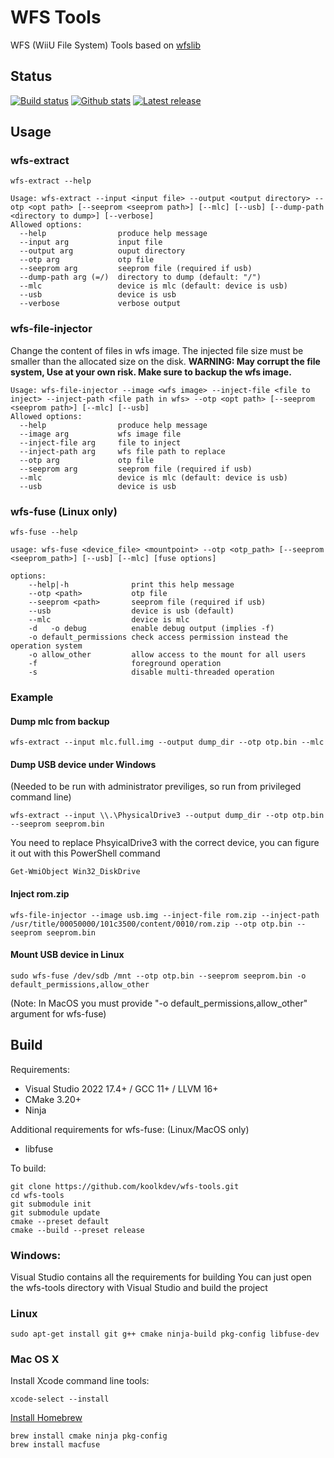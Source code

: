 # WFS Tools
WFS (WiiU File System) Tools based on [wfslib](https://github.com/koolkdev/wfslib)

## Status
[![Build status](https://img.shields.io/github/actions/workflow/status/koolkdev/wfs-tools/build.yml?branch=master&style=flat&logo=github)](https://github.com/koolkdev/wfs-tools/actions)
[![Github stats](https://img.shields.io/github/downloads/koolkdev/wfs-tools/total.svg?style=flat&logo=github)](https://github.com/koolkdev/wfs-tools/releases)
[![Latest release](https://img.shields.io/github/release-pre/koolkdev/wfs-tools?style=flat&logo=github)](https://github.com/koolkdev/wfs-tools/releases)

## Usage

### wfs-extract
```
wfs-extract --help
```
```
Usage: wfs-extract --input <input file> --output <output directory> --otp <opt path> [--seeprom <seeprom path>] [--mlc] [--usb] [--dump-path <directory to dump>] [--verbose]
Allowed options:
  --help                produce help message
  --input arg           input file
  --output arg          ouput directory
  --otp arg             otp file
  --seeprom arg         seeprom file (required if usb)
  --dump-path arg (=/)  directory to dump (default: "/")
  --mlc                 device is mlc (default: device is usb)
  --usb                 device is usb
  --verbose             verbose output
```

### wfs-file-injector
Change the content of files in wfs image. The injected file size must be smaller than the allocated size on the disk.
**WARNING: May corrupt the file system, Use at your own risk. Make sure to backup the wfs image.**
```
Usage: wfs-file-injector --image <wfs image> --inject-file <file to inject> --inject-path <file path in wfs> --otp <opt path> [--seeprom <seeprom path>] [--mlc] [--usb]
Allowed options:
  --help                produce help message
  --image arg           wfs image file
  --inject-file arg     file to inject
  --inject-path arg     wfs file path to replace
  --otp arg             otp file
  --seeprom arg         seeprom file (required if usb)
  --mlc                 device is mlc (default: device is usb)
  --usb                 device is usb
```

### wfs-fuse (Linux only)
```
wfs-fuse --help
```
```
usage: wfs-fuse <device_file> <mountpoint> --otp <otp_path> [--seeprom <seeprom_path>] [--usb] [--mlc] [fuse options]

options:
    --help|-h              print this help message
    --otp <path>           otp file
    --seeprom <path>       seeprom file (required if usb)
    --usb                  device is usb (default)
    --mlc                  device is mlc
    -d   -o debug          enable debug output (implies -f)
    -o default_permissions check access permission instead the operation system
    -o allow_other         allow access to the mount for all users
    -f                     foreground operation
    -s                     disable multi-threaded operation

```

### Example
#### Dump mlc from backup
```
wfs-extract --input mlc.full.img --output dump_dir --otp otp.bin --mlc
```

#### Dump USB device under Windows
(Needed to be run with administrator previliges, so run from privileged command line)
```
wfs-extract --input \\.\PhysicalDrive3 --output dump_dir --otp otp.bin --seeprom seeprom.bin
```
You need to replace PhsyicalDrive3 with the correct device, you can figure it out with this PowerShell command
```
Get-WmiObject Win32_DiskDrive
```

#### Inject rom.zip

```
wfs-file-injector --image usb.img --inject-file rom.zip --inject-path /usr/title/00050000/101c3500/content/0010/rom.zip --otp otp.bin --seeprom seeprom.bin
```

#### Mount USB device in Linux
```
sudo wfs-fuse /dev/sdb /mnt --otp otp.bin --seeprom seeprom.bin -o default_permissions,allow_other
```
(Note: In MacOS you must provide "-o default_permissions,allow_other" argument for wfs-fuse)

## Build
Requirements:
* Visual Studio 2022 17.4+ / GCC 11+ / LLVM 16+
* CMake 3.20+
* Ninja

Additional requirements for wfs-fuse: (Linux/MacOS only)
* libfuse

To build:
```
git clone https://github.com/koolkdev/wfs-tools.git
cd wfs-tools
git submodule init
git submodule update
cmake --preset default
cmake --build --preset release
```

### Windows:
Visual Studio contains all the requirements for building
You can just open the wfs-tools directory with Visual Studio and build the project

### Linux
```
sudo apt-get install git g++ cmake ninja-build pkg-config libfuse-dev
```

### Mac OS X
Install Xcode command line tools:
```
xcode-select --install
```
[Install Homebrew](https://brew.sh/)  
```
brew install cmake ninja pkg-config
brew install macfuse
```
